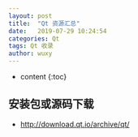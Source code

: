 ```yaml
---
layout: post
title:  "Qt 资源汇总"
date:   2019-07-29 10:24:54
categories: Qt
tags: Qt 收录
author: wuxy
---
```


* content
{:toc}

## 安装包或源码下载
- http://download.qt.io/archive/qt/
